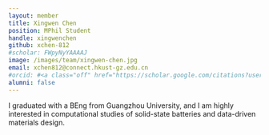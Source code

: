 ```yaml
---
layout: member
title: Xingwen Chen
position: MPhil Student
handle: xingwenchen
github: xchen-812
#scholar: FWpyNyYAAAAJ
image: /images/team/xingwen-chen.jpg
email: xchen812@connect.hkust-gz.edu.cn
#orcid: #<a class="off" href="https://scholar.google.com/citations?user=hhCv-a0AAAAJ">Academician Xueliang Sun</a> and <a class="off" href="https://scholar.google.com/citations?hl=en&user=brq6AJcAAAAJ">Professor Changhong Wang</a>
alumni: false
---
```


I graduated with a BEng from Guangzhou University, and I am highly interested in computational studies of solid-state batteries and data-driven materials design.